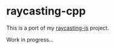 # raycasting-cpp
This is a port of my [raycasting-js](https://github.com/Magoninho/raycasting-js) project.

Work in progress...